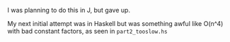 I was planning to do this in J, but gave up.

My next initial attempt was in Haskell but was something awful like O(n^4) with
bad constant factors, as seen in `part2_tooslow.hs`
